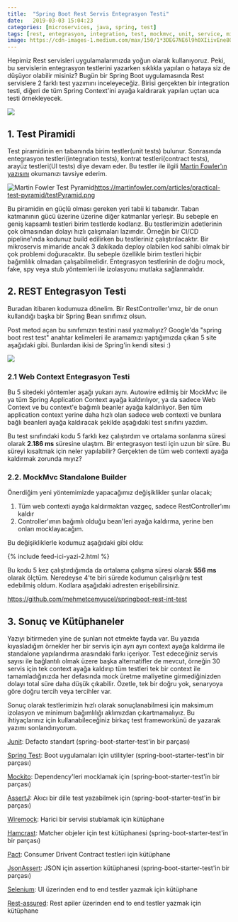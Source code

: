 ```yaml
---
title:  "Spring Boot Rest Servis Entegrasyon Testi"
date:   2019-03-03 15:04:23
categories: [microservices, java, spring, test]
tags: [rest, entegrasyon, integration, test, mockmvc, unit, service, microservice, mikroservis, türkçe, yazılım, blog, blogger, nedir, örnek, nasıl yapılır, mehmet cem yücel]
image: https://cdn-images-1.medium.com/max/150/1*3DEG7NE6l9h0XIiivEne8Q.jpeg
---
```


Hepimiz Rest servisleri uygulamalarımızda yoğun olarak kullanıyoruz. Peki, bu servislerin entegrasyon testlerini yazarken sıklıkla yapılan o hataya siz de düşüyor olabilir misiniz? Bugün bir Spring Boot uygulamasında Rest servislere 2 farklı test yazımını inceleyeceğiz. Birisi gerçekten bir integration testi, diğeri de tüm Spring Context'ini ayağa kaldırarak yapılan uçtan uca testi örnekleyecek.

![](https://cdn-images-1.medium.com/max/873/1*3DEG7NE6l9h0XIiivEne8Q.jpeg)

## 1. Test Piramidi
Test piramidinin en tabanında birim testler(unit tests) bulunur. Sonrasında entegrasyon testleri(integration tests), kontrat testleri(contract tests), arayüz testleri(UI tests) diye devam eder. Bu testler ile ilgili [Martin Fowler'ın yazısını](https://martinfowler.com/articles/practical-test-pyramid.html) okumanızı tavsiye ederim. 


![Martin Fowler Test Pyramid](https://martinfowler.com/articles/practical-test-pyramid/testPyramid.png)https://martinfowler.com/articles/practical-test-pyramid/testPyramid.png

Bu piramidin en güçlü olması gereken yeri tabii ki tabanıdır. Taban katmanının gücü üzerine üzerine diğer katmanlar yerleşir. Bu sebeple en geniş kapsamlı testleri birim testlerde kodlarız. Bu testlerimizin adetlerinin çok olmasından dolayı hızlı çalışmaları lazımdır. Örneğin bir CI/CD pipeline'ında kodunuz build edilirken bu testleriniz çalıştırılacaktır. Bir mikroservis mimaride ancak 3 dakikada deploy olabilen kod sahibi olmak bir çok problemi doğuracaktır. Bu sebeple özellikle birim testleri hiçbir bağımlılık olmadan çalışabilmelidir. Entegrasyon testlerinin de doğru mock, fake, spy veya stub yöntemleri ile izolasyonu mutlaka sağlanmalıdır.

## 2. REST Entegrasyon Testi

Buradan itibaren kodumuza dönelim. Bir RestController'ımız, bir de onun kullandığı başka bir Spring Bean sınıfımız olsun.

<script src="https://gist.github.com/mehmetcemyucel/105429985b5cb00c9f73ad37c414698e.js"></script>

<script src="https://gist.github.com/mehmetcemyucel/606444790323514dea3e6bf7ea3ce6f5.js"></script>

Post metod açan bu sınıfımızın testini nasıl yazmalıyız? Google'da "spring boot rest test" anahtar kelimeleri ile aramamızı yaptığımızda çıkan 5 site aşağıdaki gibi. Bunlardan ikisi de Spring'in kendi sitesi :)

![](https://cdn-images-1.medium.com/max/873/1*R1g_-Lyj95XwmNAbK3ElnQ.png)

### 2.1 Web Context Entegrasyon Testi

Bu 5 sitedeki yöntemler aşağı yukarı aynı. Autowire edilmiş bir MockMvc ile ya tüm Spring Application Context ayağa kaldırılıyor, ya da sadece Web Context ve bu context'e bağımlı beanler ayağa kaldırılıyor. Ben tüm application context yerine daha hızlı olan sadece web contexti ve bunlara bağlı beanleri ayağa kaldıracak şekilde aşağıdaki test sınıfını yazdım.

<script src="https://gist.github.com/mehmetcemyucel/f27a5321efec9371fce5bf7e80b562a2.js"></script>

Bu test sınıfındaki kodu 5 farklı kez çalıştırdım ve ortalama sonlanma süresi olarak **2.186 ms** süresine ulaştım. Bir entegrasyon testi için uzun bir süre. Bu süreyi kısaltmak için neler yapılabilir? Gerçekten de tüm web contexti ayağa kaldırmak zorunda mıyız?

### 2.2. MockMvc Standalone Builder
Önerdiğim yeni yöntemimizde yapacağımız değişiklikler şunlar olacak;
1. Tüm web contexti ayağa kaldırmaktan vazgeç, sadece RestController'ımı kaldır
2. Controller'ımın bağımlı olduğu bean'leri ayağa kaldırma, yerine ben onları mocklayacağım.

Bu değişikliklerle kodumuz aşağıdaki gibi oldu:

<script src="https://gist.github.com/mehmetcemyucel/4cd1ddd05562b916e0c38ceed1eb6dbd.js"></script>

{% include feed-ici-yazi-2.html %}

Bu kodu 5 kez çalıştırdığımda da ortalama çalışma süresi olarak **556 ms** olarak ölçtüm. Neredeyse 4'te biri sürede kodumun çalışırlığını test edebilmiş oldum. Kodlara aşağıdaki adresten erişebilirsiniz.

https://github.com/mehmetcemyucel/springboot-rest-int-test

## 3. Sonuç ve Kütüphaneler

Yazıyı bitirmeden yine de şunları not etmekte fayda var. Bu yazıda kıyasladığım örnekler her bir servis için ayrı ayrı context ayağa kaldırma ile standalone yapılandırma arasındaki farkı içeriyor. Test edeceğiniz servis sayısı ile bağlantılı olmak üzere başka alternatifler de mevcut, örneğin 30 servis için tek context ayağa kaldırıp tüm testleri tek bir context ile tamamladığınızda her defasında mock üretme maliyetine girmediğinizden dolayı total süre daha düşük çıkabilir. Özetle, tek bir doğru yok, senaryoya göre doğru tercih veya tercihler var.

Sonuç olarak testlerimizin hızlı olarak sonuçlanabilmesi için maksimum izolasyon ve minimum bağımlılığı aklımızdan çıkartmamalıyız. Bu ihtiyaçlarınız için kullanabileceğiniz birkaç test frameworkünü de yazarak yazımı sonlandırıyorum.

[Junit](http://junit.org/):  Defacto standart (spring-boot-starter-test'in bir parçası)

[Spring Test](https://docs.spring.io/spring/docs/5.1.5.RELEASE/spring-framework-reference/testing.html#integration-testing):  Boot uygulamaları için utilityler (spring-boot-starter-test'in bir parçası)

[Mockito](http://mockito.org/): Dependency'leri mocklamak için (spring-boot-starter-test'in bir parçası)

[AssertJ](https://joel-costigliola.github.io/assertj/): Akıcı bir dille test yazabilmek için (spring-boot-starter-test'in bir parçası)

[Wiremock](http://wiremock.org/):  Harici bir servisi stublamak için kütüphane

[Hamcrast](http://hamcrest.org/JavaHamcrest/): Matcher objeler için test kütüphanesi (spring-boot-starter-test'in bir parçası)

[Pact](https://docs.pact.io/): Consumer Drivent Contract testleri için kütüphane

[JsonAssert](https://github.com/skyscreamer/JSONassert): JSON için assertion kütüphanesi (spring-boot-starter-test'in bir parçası)

[Selenium](http://docs.seleniumhq.org/):  UI üzerinden end to end testler yazmak için kütüphane

[Rest-assured](https://github.com/rest-assured/rest-assured): Rest apiler üzerinden end to end testler yazmak için kütüphane

